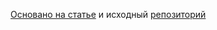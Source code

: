 [Основано на статье](https://hackernoon.com/asyncawait-in-golang-an-introductory-guide-ol1e34sg) и исходный [репозиторий](https://github.com/Joker666/AsyncGoDemo)
